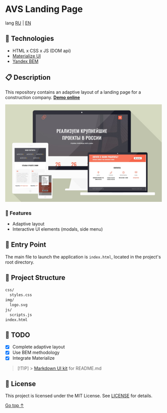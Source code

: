 # AVS Landing Page

lang [RU][home_ru] | [EN][home_en]

## 🚀 Technologies

- HTML x CSS x JS (DOM api)
- [Materialize UI][link0]
- [Yandex BEM][link1]

## 📋 Description

This repository contains an adaptive layout of a landing page for a construction company. [**Demo online**][preview]

![asset0]

### 📌 Features

- Adaptive layout
- Interactive UI elements (modals, side menu)

## 🏁 Entry Point

The main file to launch the application is `index.html`, located in the project's root directory.

## 📂 Project Structure

```plaintext
css/
  styles.css
img/
  logo.svg
js/
  scripts.js
index.html
```

## 📝 TODO

- [x] Complete adaptive layout
- [x] Use BEM methodology
- [x] Integrate Materialize

> [!TIP] > [Markdown UI kit][md_ui_kit] for README.md

## 📜 License

This project is licensed under the MIT License. See [LICENSE](/LICENSE) for details.

[Go top ↑][top]

<!-- navigation -->

[home_ru]: README.md
[home_en]: README.en.md
[license]: /LICENSE
[preview]: https://etherealhero.github.io/avs_landing/
[md_ui_kit]: https://gist.github.com/etherealHero/ffe9de043f3c2639e864b4fddec8e9e4
[top]: #
[link0]: https://materializecss.com/
[link1]: https://ru.bem.info/
[link2]: #
[link3]: #
[link4]: #
[link5]: #

<!-- assets -->

[asset0]: assets/preview.jpg "Preview mockups"
[asset1]: /path.png "label on hover"
[asset2]: /path.png "label on hover"
[asset3]: /path.png "label on hover"
[asset4]: /path.png "label on hover"
[asset5]: /path.png "label on hover"
[asset6]: /path.png "label on hover"
[asset7]: /path.png "label on hover"
[asset8]: /path.png "label on hover"
[asset9]: /path.png "label on hover"
